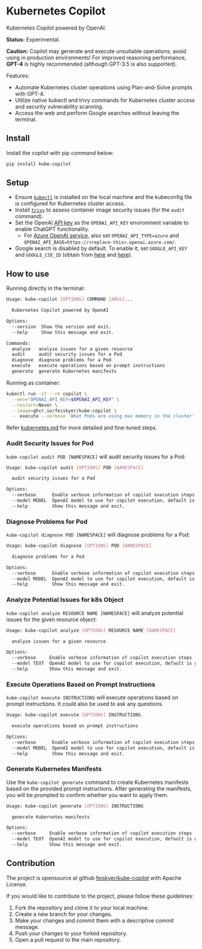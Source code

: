 # Kubernetes Copilot

Kubernetes Copilot powered by OpenAI.

**Status:** Experimental.

**Caution:** Copilot may generate and execute unsuitable operations; avoid using in production environments! For improved reasoning performance, **GPT-4** is highly recommended (although GPT-3.5 is also supported).

Features:

- Automate Kubernetes cluster operations using Plan-and-Solve prompts with GPT-4.
- Utilize native kubectl and trivy commands for Kubernetes cluster access and security vulnerability scanning.
- Access the web and perform Google searches without leaving the terminal.

## Install

Install the copilot with pip command below:

```sh
pip install kube-copilot
```

## Setup

- Ensure [`kubectl`](https://kubernetes.io/docs/tasks/tools/install-kubectl-linux/) is installed on the local machine and the kubeconfig file is configured for Kubernetes cluster access.
- Install [`trivy`](https://github.com/aquasecurity/trivy) to assess container image security issues (for the `audit` command).
- Set the OpenAI [API key](https://platform.openai.com/account/api-keys) as the `OPENAI_API_KEY` environment variable to enable ChatGPT functionality.
  - For [Azure OpenAI service](https://learn.microsoft.com/en-us/azure/cognitive-services/openai/quickstart?tabs=command-line&pivots=rest-api#retrieve-key-and-endpoint), also set `OPENAI_API_TYPE=azure` and `OPENAI_API_BASE=https://<replace-this>.openai.azure.com/`.
- Google search is disabled by default. To enable it, set `GOOGLE_API_KEY` and `GOOGLE_CSE_ID` (obtain from [here](https://cloud.google.com/docs/authentication/api-keys?visit_id=638154888929258210-4085587461) and [here](http://www.google.com/cse/)).

## How to use

Running directly in the terminal:

```sh
Usage: kube-copilot [OPTIONS] COMMAND [ARGS]...

  Kubernetes Copilot powered by OpenAI

Options:
  --version  Show the version and exit.
  --help     Show this message and exit.

Commands:
  analyze   analyze issues for a given resource
  audit     audit security issues for a Pod
  diagnose  diagnose problems for a Pod
  execute   execute operations based on prompt instructions
  generate  generate Kubernetes manifests
```

Running as container:

```sh
kubectl run -it --rm copilot \
  --env="OPENAI_API_KEY=$OPENAI_API_KEY" \
  --restart=Never \
  --image=ghcr.io/feiskyer/kube-copilot \
  -- execute --verbose 'What Pods are using max memory in the cluster'
```

Refer [kubernetes.md](kubernetes.md) for more detailed and fine-tuned steps.

### Audit Security Issues for Pod

`kube-copilot audit POD [NAMESPACE]` will audit security issues for a Pod:

```sh
Usage: kube-copilot audit [OPTIONS] POD [NAMESPACE]

  audit security issues for a Pod

Options:
  --verbose      Enable verbose information of copilot execution steps
  --model MODEL  OpenAI model to use for copilot execution, default is gpt-4
  --help         Show this message and exit.
```

### Diagnose Problems for Pod

`kube-copilot diagnose POD [NAMESPACE]` will diagnose problems for a Pod:

```sh
Usage: kube-copilot diagnose [OPTIONS] POD [NAMESPACE]

  diagnose problems for a Pod

Options:
  --verbose      Enable verbose information of copilot execution steps
  --model MODEL  OpenAI model to use for copilot execution, default is gpt-4
  --help         Show this message and exit.
```

### Analyze Potential Issues for k8s Object

`kube-copilot analyze RESOURCE NAME [NAMESPACE]` will analyze potential issues for the given resource object:

```sh
Usage: kube-copilot analyze [OPTIONS] RESOURCE NAME [NAMESPACE]

  analyze issues for a given resource

Options:
  --verbose     Enable verbose information of copilot execution steps
  --model TEXT  OpenAI model to use for copilot execution, default is gpt-4
  --help        Show this message and exit.
```

### Execute Operations Based on Prompt Instructions

`kube-copilot execute INSTRUCTIONS` will execute operations based on prompt instructions.
It could also be used to ask any questions.

```sh
Usage: kube-copilot execute [OPTIONS] INSTRUCTIONS

  execute operations based on prompt instructions

Options:
  --verbose      Enable verbose information of copilot execution steps
  --model MODEL  OpenAI model to use for copilot execution, default is gpt-4
  --help         Show this message and exit.
```

### Generate Kubernetes Manifests

Use the `kube-copilot generate` command to create Kubernetes manifests based on
the provided prompt instructions. After generating the manifests, you will be
prompted to confirm whether you want to apply them.

```sh
Usage: kube-copilot generate [OPTIONS] INSTRUCTIONS

  generate Kubernetes manifests

Options:
  --verbose     Enable verbose information of copilot execution steps
  --model TEXT  OpenAI model to use for copilot execution, default is gpt-4
  --help        Show this message and exit.
```

## Contribution

The project is opensource at github [feiskyer/kube-copilot](https://github.com/feiskyer/kube-copilot) with Apache License.

If you would like to contribute to the project, please follow these guidelines:

1. Fork the repository and clone it to your local machine.
2. Create a new branch for your changes.
3. Make your changes and commit them with a descriptive commit message.
4. Push your changes to your forked repository.
5. Open a pull request to the main repository.
